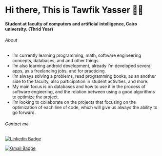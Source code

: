 # Hi there, This is Tawfik Yasser 👨‍💻

#### Student at faculty of computers and artificial intelligence, Cairo university. (Thrid Year)

###### About

- I’m currently learning programming, math, software engineering concepts, databases, and and other things.
- I’m also learning android development, already i’m developed several apps, as a freelancing jobs, and for practicing.
- I’m always solving a problems, read programming books, as an another side to the faculty, also participation in student activities, and more.
- My main focus is on databases and how to use it in the process of software engieering, and the relation between using a good algorithms to optimize the project.
- I’m looking to collaborate on the projects that focusing on the optimization of each line of code, which will give us always the ability to go forward.

###### Contact me

[![Linkedin Badge](https://img.shields.io/badge/TawfikYasser-30302f?style=flat&logo=linkedin&logoColor=blue)](https://www.linkedin.com/in/tawfikyasser/)

[![Gmail Badge](https://img.shields.io/badge/tawfekyassertawfek@gmail.com-30302f?style=flat&logo=Gmail&logoColor=red)](mailto:tawfekyassertawfek@gmail.com)
